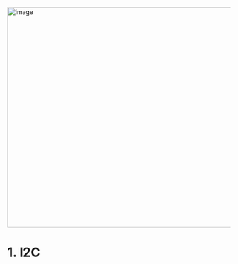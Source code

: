 <img width="1215" height="498" alt="image" src="https://github.com/user-attachments/assets/601c812b-a9fd-430f-8e35-6fc964c2ace5" />

# 1. I2C 
